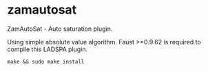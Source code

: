 zamautosat
==========

ZamAutoSat - Auto saturation plugin.

Using simple absolute value algorithm.
Faust >=0.9.62 is required to compile this LADSPA plugin.

	make && sudo make install
